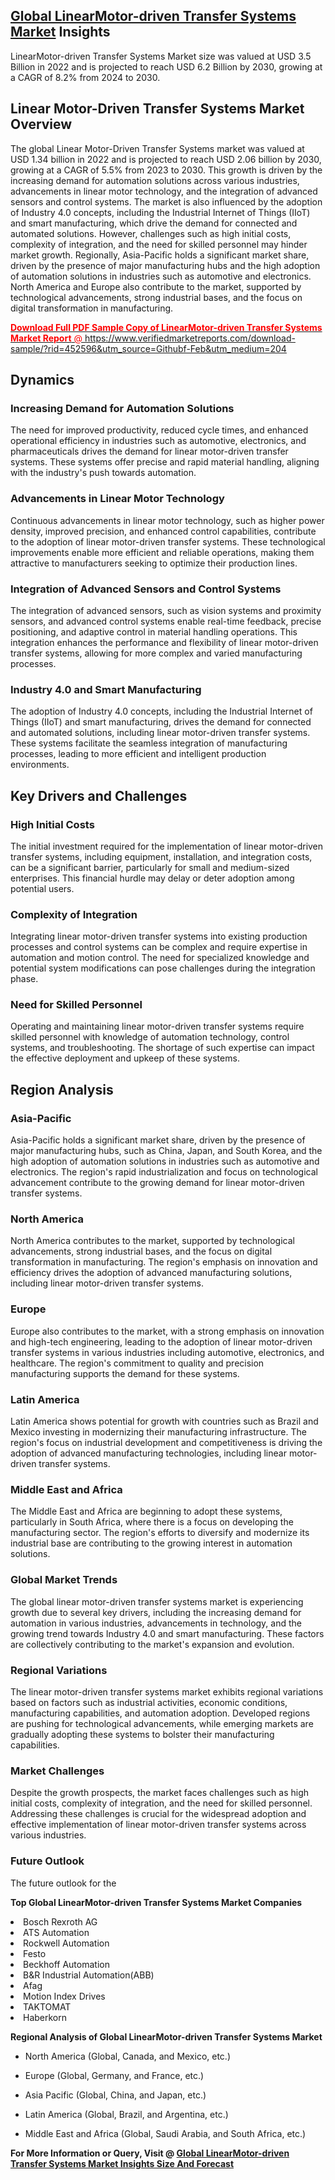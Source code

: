 <h2><a href="https://www.verifiedmarketreports.com/download-sample/?rid=452596&amp;utm_source=Githubf&amp;utm_medium=204" target="_blank">Global LinearMotor-driven Transfer Systems Market</a> Insights</h2><p>LinearMotor-driven Transfer Systems Market size was valued at USD 3.5 Billion in 2022 and is projected to reach USD 6.2 Billion by 2030, growing at a CAGR of 8.2% from 2024 to 2030.</p><p> <h2>Linear Motor-Driven Transfer Systems Market Overview</h2> <p>The global Linear Motor-Driven Transfer Systems market was valued at USD 1.34 billion in 2022 and is projected to reach USD 2.06 billion by 2030, growing at a CAGR of 5.5% from 2023 to 2030. This growth is driven by the increasing demand for automation solutions across various industries, advancements in linear motor technology, and the integration of advanced sensors and control systems. The market is also influenced by the adoption of Industry 4.0 concepts, including the Industrial Internet of Things (IIoT) and smart manufacturing, which drive the demand for connected and automated solutions. However, challenges such as high initial costs, complexity of integration, and the need for skilled personnel may hinder market growth. Regionally, Asia-Pacific holds a significant market share, driven by the presence of major manufacturing hubs and the high adoption of automation solutions in industries such as automotive and electronics. North America and Europe also contribute to the market, supported by technological advancements, strong industrial bases, and the focus on digital transformation in manufacturing. </p> <p><a href="https://www.verifiedmarketresearch.com/download-sample/?rid=157130"><p><span class=""><span style="color: #ff0000;"><strong>Download Full PDF Sample Copy of LinearMotor-driven Transfer Systems Market Report</strong> @ </span><a href="https://www.verifiedmarketreports.com/download-sample/?rid=452596&amp;utm_source=Githubf-Feb&amp;utm_medium=204" target="_blank">https://www.verifiedmarketreports.com/download-sample/?rid=452596&amp;utm_source=Githubf-Feb&amp;utm_medium=204</a></span></p></a></p> <h2>Dynamics</h2> <h3>Increasing Demand for Automation Solutions</h3> <p>The need for improved productivity, reduced cycle times, and enhanced operational efficiency in industries such as automotive, electronics, and pharmaceuticals drives the demand for linear motor-driven transfer systems. These systems offer precise and rapid material handling, aligning with the industry's push towards automation. </p> <h3>Advancements in Linear Motor Technology</h3> <p>Continuous advancements in linear motor technology, such as higher power density, improved precision, and enhanced control capabilities, contribute to the adoption of linear motor-driven transfer systems. These technological improvements enable more efficient and reliable operations, making them attractive to manufacturers seeking to optimize their production lines. </p> <h3>Integration of Advanced Sensors and Control Systems</h3> <p>The integration of advanced sensors, such as vision systems and proximity sensors, and advanced control systems enable real-time feedback, precise positioning, and adaptive control in material handling operations. This integration enhances the performance and flexibility of linear motor-driven transfer systems, allowing for more complex and varied manufacturing processes. </p> <h3>Industry 4.0 and Smart Manufacturing</h3> <p>The adoption of Industry 4.0 concepts, including the Industrial Internet of Things (IIoT) and smart manufacturing, drives the demand for connected and automated solutions, including linear motor-driven transfer systems. These systems facilitate the seamless integration of manufacturing processes, leading to more efficient and intelligent production environments. </p> <h2>Key Drivers and Challenges</h2> <h3>High Initial Costs</h3> <p>The initial investment required for the implementation of linear motor-driven transfer systems, including equipment, installation, and integration costs, can be a significant barrier, particularly for small and medium-sized enterprises. This financial hurdle may delay or deter adoption among potential users. </p> <h3>Complexity of Integration</h3> <p>Integrating linear motor-driven transfer systems into existing production processes and control systems can be complex and require expertise in automation and motion control. The need for specialized knowledge and potential system modifications can pose challenges during the integration phase. </p> <h3>Need for Skilled Personnel</h3> <p>Operating and maintaining linear motor-driven transfer systems require skilled personnel with knowledge of automation technology, control systems, and troubleshooting. The shortage of such expertise can impact the effective deployment and upkeep of these systems. </p> <h2>Region Analysis</h2> <h3>Asia-Pacific</h3> <p>Asia-Pacific holds a significant market share, driven by the presence of major manufacturing hubs, such as China, Japan, and South Korea, and the high adoption of automation solutions in industries such as automotive and electronics. The region's rapid industrialization and focus on technological advancement contribute to the growing demand for linear motor-driven transfer systems. </p> <h3>North America</h3> <p>North America contributes to the market, supported by technological advancements, strong industrial bases, and the focus on digital transformation in manufacturing. The region's emphasis on innovation and efficiency drives the adoption of advanced manufacturing solutions, including linear motor-driven transfer systems. </p> <h3>Europe</h3> <p>Europe also contributes to the market, with a strong emphasis on innovation and high-tech engineering, leading to the adoption of linear motor-driven transfer systems in various industries including automotive, electronics, and healthcare. The region's commitment to quality and precision manufacturing supports the demand for these systems. </p> <h3>Latin America</h3> <p>Latin America shows potential for growth with countries such as Brazil and Mexico investing in modernizing their manufacturing infrastructure. The region's focus on industrial development and competitiveness is driving the adoption of advanced manufacturing technologies, including linear motor-driven transfer systems. </p> <h3>Middle East and Africa</h3> <p>The Middle East and Africa are beginning to adopt these systems, particularly in South Africa, where there is a focus on developing the manufacturing sector. The region's efforts to diversify and modernize its industrial base are contributing to the growing interest in automation solutions. </p> <h3>Global Market Trends</h3> <p>The global linear motor-driven transfer systems market is experiencing growth due to several key drivers, including the increasing demand for automation in various industries, advancements in technology, and the growing trend towards Industry 4.0 and smart manufacturing. These factors are collectively contributing to the market's expansion and evolution. </p> <h3>Regional Variations</h3> <p>The linear motor-driven transfer systems market exhibits regional variations based on factors such as industrial activities, economic conditions, manufacturing capabilities, and automation adoption. Developed regions are pushing for technological advancements, while emerging markets are gradually adopting these systems to bolster their manufacturing capabilities. </p> <h3>Market Challenges</h3> <p>Despite the growth prospects, the market faces challenges such as high initial costs, complexity of integration, and the need for skilled personnel. Addressing these challenges is crucial for the widespread adoption and effective implementation of linear motor-driven transfer systems across various industries. </p> <h3>Future Outlook</h3> <p>The future outlook for the</p><p><strong>Top Global LinearMotor-driven Transfer Systems Market Companies</strong></p><div data-test-id=""><p><li>Bosch Rexroth AG</li><li> ATS Automation</li><li> Rockwell Automation</li><li> Festo</li><li> Beckhoff Automation</li><li> B&R Industrial Automation(ABB)</li><li> Afag</li><li> Motion Index Drives</li><li> TAKTOMAT</li><li> Haberkorn</li></p><div><strong>Regional Analysis of&nbsp;Global LinearMotor-driven Transfer Systems Market</strong></div><ul><li dir="ltr"><p dir="ltr">North America&nbsp;(Global, Canada, and Mexico, etc.)</p></li><li dir="ltr"><p dir="ltr">Europe (Global, Germany, and France, etc.)</p></li><li dir="ltr"><p dir="ltr">Asia Pacific&nbsp;(Global, China, and Japan, etc.)</p></li><li dir="ltr"><p dir="ltr">Latin America&nbsp;(Global, Brazil, and Argentina, etc.)</p></li><li dir="ltr">Middle East and Africa&nbsp;(Global, Saudi Arabia, and South Africa, etc.)</li></ul><p><strong>For More Information or Query, Visit @&nbsp;</strong><strong><a href="https://www.verifiedmarketreports.com/product/linearmotor-driven-transfer-systems-market/?utm_source=Githubf&amp;utm_medium=204" target="_blank">Global LinearMotor-driven Transfer Systems Market Insights Size And Forecast</a></strong></p></div>
